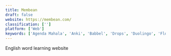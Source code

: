 ```yaml
---
title: Membean
draft: false 
website: https://membean.com/
classification: ['']
platform: ['Web']
keywords: ['Agenda Mahala', 'Anki', 'Babbel', 'Drops', 'Duolingo', 'Flowlingo', 'GyazMail', 'Hope Speak', 'Langmate', 'Memrise', 'Mnemosyne', 'MosaLingua', 'OpenMailBox', 'Postbox', 'ProtonMail', 'Quizlet', 'Rosetta Stone', 'SuperMemo', 'iGNUit']
---
```

English word learning website